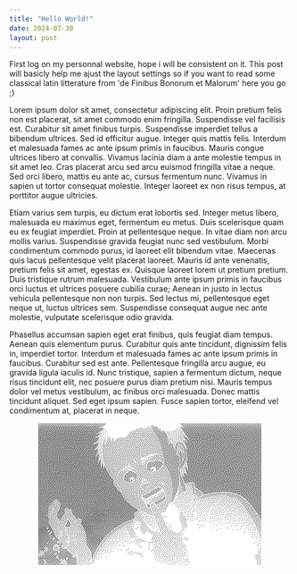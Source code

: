 ```yaml
---
title: "Hello World!"
date: 2024-07-30
layout: post
---
```

First log on my personnal website, hope i will be consistent on it. This post will basicly help me ajust the layout settings so if you want to read some classical latin litterature from 'de Finibus Bonorum et Malorum' here you go ;)

Lorem ipsum dolor sit amet, consectetur adipiscing elit. Proin pretium felis non est placerat, sit amet commodo enim fringilla. Suspendisse vel facilisis est. Curabitur sit amet finibus turpis. Suspendisse imperdiet tellus a bibendum ultrices. Sed id efficitur augue. Integer quis mattis felis. Interdum et malesuada fames ac ante ipsum primis in faucibus. Mauris congue ultrices libero at convallis. Vivamus lacinia diam a ante molestie tempus in sit amet leo. Cras placerat arcu sed arcu euismod fringilla vitae a neque. Sed orci libero, mattis eu ante ac, cursus fermentum nunc. Vivamus in sapien ut tortor consequat molestie. Integer laoreet ex non risus tempus, at porttitor augue ultricies.

Etiam varius sem turpis, eu dictum erat lobortis sed. Integer metus libero, malesuada eu maximus eget, fermentum eu metus. Duis scelerisque quam eu ex feugiat imperdiet. Proin at pellentesque neque. In vitae diam non arcu mollis varius. Suspendisse gravida feugiat nunc sed vestibulum. Morbi condimentum commodo purus, id laoreet elit bibendum vitae. Maecenas quis lacus pellentesque velit placerat laoreet. Mauris id ante venenatis, pretium felis sit amet, egestas ex. Quisque laoreet lorem ut pretium pretium. Duis tristique rutrum malesuada. Vestibulum ante ipsum primis in faucibus orci luctus et ultrices posuere cubilia curae; Aenean in justo in lectus vehicula pellentesque non non turpis. Sed lectus mi, pellentesque eget neque ut, luctus ultrices sem. Suspendisse consequat augue nec ante molestie, vulputate scelerisque odio gravida.

Phasellus accumsan sapien eget erat finibus, quis feugiat diam tempus. Aenean quis elementum purus. Curabitur quis ante tincidunt, dignissim felis in, imperdiet tortor. Interdum et malesuada fames ac ante ipsum primis in faucibus. Curabitur sed est ante. Pellentesque fringilla arcu augue, eu gravida ligula iaculis id. Nunc tristique, sapien a fermentum dictum, neque risus tincidunt elit, nec posuere purus diam pretium nisi. Mauris tempus dolor vel metus vestibulum, ac finibus orci malesuada. Donec mattis tincidunt aliquet. Sed eget ipsum sapien. Fusce sapien tortor, eleifend vel condimentum at, placerat in neque.

<div style="text-align:center">
  <img src="https://github.com/recalldude/recalldude.github.io/blob/main/_medias/tetsuoDither.png?raw=true" />
</div>



